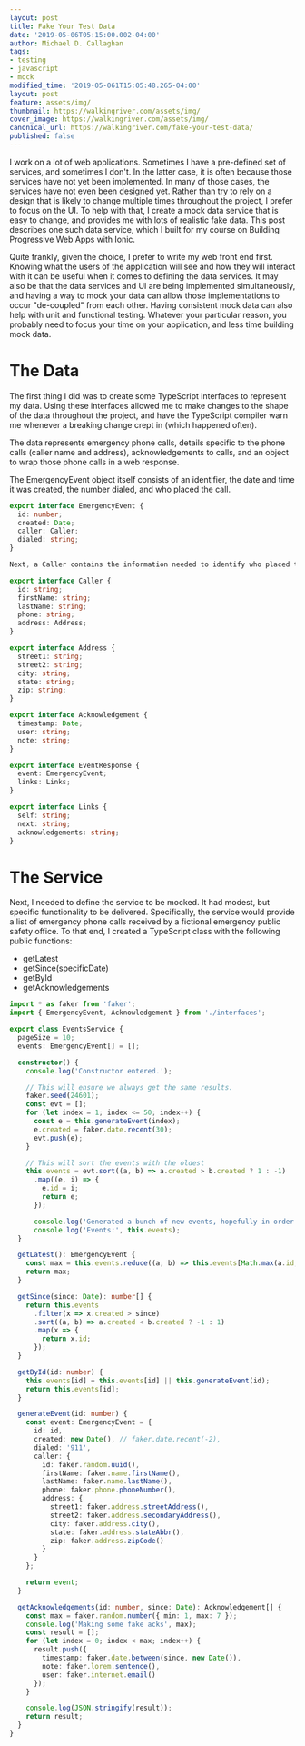 ```yaml
---
layout: post
title: Fake Your Test Data
date: '2019-05-06T05:15:00.002-04:00'
author: Michael D. Callaghan
tags: 
- testing 
- javascript
- mock
modified_time: '2019-05-061T15:05:48.265-04:00'
layout: post
feature: assets/img/
thumbnail: https://walkingriver.com/assets/img/
cover_image: https://walkingriver.com/assets/img/
canonical_url: https://walkingriver.com/fake-your-test-data/
published: false
---
```


I work on a lot of web applications. Sometimes I have a pre-defined set of services, and sometimes I don't. In the latter case, it is often because those services have not yet been implemented. In many of those cases, the services have not even been designed yet. Rather than try to rely on a design that is likely to change multiple times throughout the project, I prefer to focus on the UI. To help with that, I create a mock data service that is easy to change, and provides me with lots of realistic fake data. This post describes one such data service, which I built for my course on Building Progressive Web Apps with Ionic. 

<!--more-->

Quite frankly, given the choice, I prefer to write my web front end first. Knowing what the users of the application will see and how they will interact with it can be useful when it comes to defining the data services. It may also be that the data services and UI are being implemented simultaneously, and having a way to mock your data can allow those implementations to occur "de-coupled" from each other. Having consistent mock data can also help with unit and functional testing. Whatever your particular reason, you probably need to focus your time on your application, and less time building mock data. 

# The Data

The first thing I did was to create some TypeScript interfaces to represent my data. Using these interfaces allowed me to make changes to the shape of the data throughout the project, and have the TypeScript compiler warn me whenever a breaking change crept in (which happened often). 

The data represents emergency phone calls, details specific to the phone calls (caller name and address), acknowledgements to calls, and an object to wrap those phone calls in a web response.

The EmergencyEvent object itself consists of an identifier, the date and time it was created, the number dialed, and who placed the call.
```TypeScript
export interface EmergencyEvent {
  id: number;
  created: Date;
  caller: Caller;
  dialed: string;
}
```

```TypeScript
Next, a Caller contains the information needed to identify who placed the call. 

export interface Caller {
  id: string;
  firstName: string;
  lastName: string;
  phone: string;
  address: Address;
}

export interface Address {
  street1: string;
  street2: string;
  city: string;
  state: string;
  zip: string;
}

export interface Acknowledgement {
  timestamp: Date;
  user: string;
  note: string;
}

export interface EventResponse {
  event: EmergencyEvent;
  links: Links;
}

export interface Links {
  self: string;
  next: string;
  acknowledgements: string;
}
```

# The Service

Next, I needed to define the service to be mocked. It had modest, but specific functionality to be delivered. Specifically, the service would provide a list of emergency phone calls received by a fictional emergency public safety office. To that end, I created a TypeScript class with the following public functions:

- getLatest
- getSince(specificDate)
- getById
- getAcknowledgements




```TypeScript
import * as faker from 'faker';
import { EmergencyEvent, Acknowledgement } from './interfaces';

export class EventsService {
  pageSize = 10;
  events: EmergencyEvent[] = [];

  constructor() {
    console.log('Constructor entered.');

    // This will ensure we always get the same results.
    faker.seed(24601);
    const evt = [];
    for (let index = 1; index <= 50; index++) {
      const e = this.generateEvent(index);
      e.created = faker.date.recent(30);
      evt.push(e);
    }

    // This will sort the events with the oldest 
    this.events = evt.sort((a, b) => a.created > b.created ? 1 : -1)
      .map((e, i) => {
        e.id = i;
        return e;
      });

      console.log('Generated a bunch of new events, hopefully in order')
      console.log('Events:', this.events);
  }

  getLatest(): EmergencyEvent {
    const max = this.events.reduce((a, b) => this.events[Math.max(a.id, b.id)]);
    return max;
  }

  getSince(since: Date): number[] {
    return this.events
      .filter(x => x.created > since)
      .sort((a, b) => a.created < b.created ? -1 : 1)
      .map(x => {
        return x.id;
      });
  }

  getById(id: number) {
    this.events[id] = this.events[id] || this.generateEvent(id);
    return this.events[id];
  }

  generateEvent(id: number) {
    const event: EmergencyEvent = {
      id: id,
      created: new Date(), // faker.date.recent(-2),
      dialed: '911',
      caller: {
        id: faker.random.uuid(),
        firstName: faker.name.firstName(),
        lastName: faker.name.lastName(),
        phone: faker.phone.phoneNumber(),
        address: {
          street1: faker.address.streetAddress(),
          street2: faker.address.secondaryAddress(),
          city: faker.address.city(),
          state: faker.address.stateAbbr(),
          zip: faker.address.zipCode()
        }
      }
    };

    return event;
  }

  getAcknowledgements(id: number, since: Date): Acknowledgement[] {
    const max = faker.random.number({ min: 1, max: 7 });
    console.log('Making some fake acks', max);
    const result = [];
    for (let index = 0; index < max; index++) {
      result.push({
        timestamp: faker.date.between(since, new Date()),
        note: faker.lorem.sentence(),
        user: faker.internet.email()
      });
    }

    console.log(JSON.stringify(result));
    return result;
  }
}
```